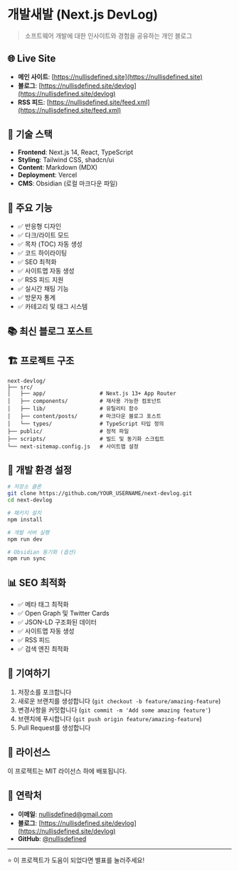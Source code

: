 # 개발새발 (Next.js DevLog)

> 소프트웨어 개발에 대한 인사이트와 경험을 공유하는 개인 블로그

## 🌐 Live Site
- **메인 사이트**: [https://nullisdefined.site](https://nullisdefined.site)
- **블로그**: [https://nullisdefined.site/devlog](https://nullisdefined.site/devlog)
- **RSS 피드**: [https://nullisdefined.site/feed.xml](https://nullisdefined.site/feed.xml)

## 🚀 기술 스택

- **Frontend**: Next.js 14, React, TypeScript
- **Styling**: Tailwind CSS, shadcn/ui
- **Content**: Markdown (MDX)
- **Deployment**: Vercel
- **CMS**: Obsidian (로컬 마크다운 파일)

## 📝 주요 기능

- ✅ 반응형 디자인
- ✅ 다크/라이트 모드
- ✅ 목차 (TOC) 자동 생성
- ✅ 코드 하이라이팅
- ✅ SEO 최적화
- ✅ 사이트맵 자동 생성
- ✅ RSS 피드 지원
- ✅ 실시간 채팅 기능
- ✅ 방문자 통계
- ✅ 카테고리 및 태그 시스템

## 📚 최신 블로그 포스트

<!-- BLOG:START -->
<!-- BLOG:END -->

## 🏗️ 프로젝트 구조

```
next-devlog/
├── src/
│   ├── app/                 # Next.js 13+ App Router
│   ├── components/          # 재사용 가능한 컴포넌트
│   ├── lib/                 # 유틸리티 함수
│   ├── content/posts/       # 마크다운 블로그 포스트
│   └── types/               # TypeScript 타입 정의
├── public/                  # 정적 파일
├── scripts/                 # 빌드 및 동기화 스크립트
└── next-sitemap.config.js   # 사이트맵 설정
```

## 🔧 개발 환경 설정

```bash
# 저장소 클론
git clone https://github.com/YOUR_USERNAME/next-devlog.git
cd next-devlog

# 패키지 설치
npm install

# 개발 서버 실행
npm run dev

# Obsidian 동기화 (옵션)
npm run sync
```

## 📊 SEO 최적화

- ✅ 메타 태그 최적화
- ✅ Open Graph 및 Twitter Cards
- ✅ JSON-LD 구조화된 데이터
- ✅ 사이트맵 자동 생성
- ✅ RSS 피드
- ✅ 검색 엔진 최적화

## 🤝 기여하기

1. 저장소를 포크합니다
2. 새로운 브랜치를 생성합니다 (`git checkout -b feature/amazing-feature`)
3. 변경사항을 커밋합니다 (`git commit -m 'Add some amazing feature'`)
4. 브랜치에 푸시합니다 (`git push origin feature/amazing-feature`)
5. Pull Request를 생성합니다

## 📄 라이선스

이 프로젝트는 MIT 라이선스 하에 배포됩니다.

## 📧 연락처

- **이메일**: nullisdefined@gmail.com
- **블로그**: [https://nullisdefined.site/devlog](https://nullisdefined.site/devlog)
- **GitHub**: [@nullisdefined](https://github.com/nullisdefined)

---
⭐ 이 프로젝트가 도움이 되었다면 별표를 눌러주세요! 